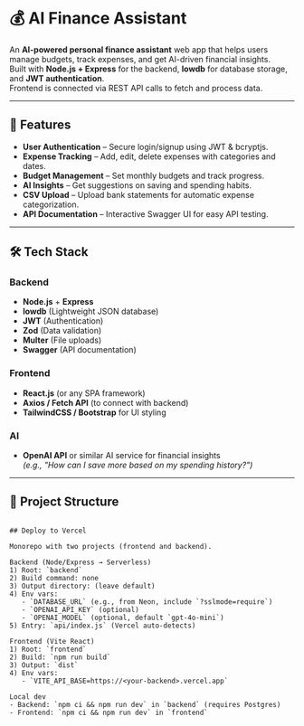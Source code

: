 # 💰 AI Finance Assistant

An **AI-powered personal finance assistant** web app that helps users manage budgets, track expenses, and get AI-driven financial insights.  
Built with **Node.js + Express** for the backend, **lowdb** for database storage, and **JWT authentication**.  
Frontend is connected via REST API calls to fetch and process data.  

---

## 🚀 Features
- **User Authentication** – Secure login/signup using JWT & bcryptjs.
- **Expense Tracking** – Add, edit, delete expenses with categories and dates.
- **Budget Management** – Set monthly budgets and track progress.
- **AI Insights** – Get suggestions on saving and spending habits.
- **CSV Upload** – Upload bank statements for automatic expense categorization.
- **API Documentation** – Interactive Swagger UI for easy API testing.

---

## 🛠️ Tech Stack

### Backend
- **Node.js** + **Express**
- **lowdb** (Lightweight JSON database)
- **JWT** (Authentication)
- **Zod** (Data validation)
- **Multer** (File uploads)
- **Swagger** (API documentation)

### Frontend
- **React.js** (or any SPA framework)
- **Axios / Fetch API** (to connect with backend)
- **TailwindCSS / Bootstrap** for UI styling

### AI
- **OpenAI API** or similar AI service for financial insights  
  *(e.g., "How can I save more based on my spending history?")*

---

## 📂 Project Structure

```

## Deploy to Vercel

Monorepo with two projects (frontend and backend).

Backend (Node/Express → Serverless)
1) Root: `backend`
2) Build command: none
3) Output directory: (leave default)
4) Env vars:
   - `DATABASE_URL` (e.g., from Neon, include `?sslmode=require`)
   - `OPENAI_API_KEY` (optional)
   - `OPENAI_MODEL` (optional, default `gpt-4o-mini`)
5) Entry: `api/index.js` (Vercel auto-detects)

Frontend (Vite React)
1) Root: `frontend`
2) Build: `npm run build`
3) Output: `dist`
4) Env vars:
   - `VITE_API_BASE=https://<your-backend>.vercel.app`

Local dev
- Backend: `npm ci && npm run dev` in `backend` (requires Postgres)
- Frontend: `npm ci && npm run dev` in `frontend`
